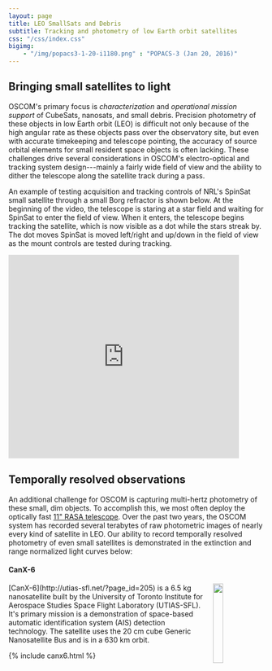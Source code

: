 ```yaml
---
layout: page
title: LEO SmallSats and Debris
subtitle: Tracking and photometry of low Earth orbit satellites
css: "/css/index.css"
bigimg:
    - "/img/popacs3-1-20-i1180.png" : "POPACS-3 (Jan 20, 2016)"
---
```


## Bringing small satellites to light

OSCOM's primary focus is _characterization_ and _operational mission support_ of CubeSats, nanosats, and small debris. Precision photometry of these objects in low Earth orbit (LEO) is difficult not only because of the high angular rate as these objects pass over the observatory site, but even with accurate timekeeping and telescope pointing, the accuracy of source orbital elements for small resident space objects is often lacking. These challenges drive several considerations in OSCOM's electro-optical and tracking system design---mainly a fairly wide field of view and the ability to dither the telescope along the satellite track during a pass.

An example of testing acquisition and tracking controls of NRL's SpinSat small satellite through a small Borg refractor is shown below. At the beginning of the video, the telescope is staring at a star field and waiting for SpinSat to enter the field of view. When it enters, the telescope begins tracking the satellite, which is now visible as a dot while the stars streak by. The dot moves SpinSat is  moved left/right and up/down in the field of view as the mount controls are tested during tracking.

<iframe width="90%" height="400px" src="https://www.youtube.com/embed/KZGikQRROiQ" frameborder="0" allowfullscreen></iframe>

## Temporally resolved observations

An additional challenge for OSCOM is capturing multi-hertz photometry of these small, dim objects. To accomplish this, we most often deploy the optically fast [11" RASA telescope]({{site.baseurl}}/facilities-and-equipment/#equipment-rasa). Over the past two years, the OSCOM system has recorded several terabytes of raw photometric images of nearly every kind of satellite in LEO. Our ability to record temporally resolved photometry of even small satellites is demonstrated in the extinction and range normalized light curves below:

#### CanX-6
<img style="float: right; margin: 0px 0px 15px 15px;" src="..\img\canx6.jpg" width="20%" />
[CanX-6](http://utias-sfl.net/?page_id=205) is a 6.5 kg nanosatellite built by the University of Toronto Institute for Aerospace Studies Space Flight Laboratory (UTIAS-SFL). It's primary mission is a demonstration of space-based automatic identification system (AIS) detection technology. The satellite uses the 20 cm cube Generic Nanosatellite Bus and is in a 630 km orbit.

{% include canx6.html %}

<!-- #### DICE -->
<!-- TODO: Include video because it flashes -->
